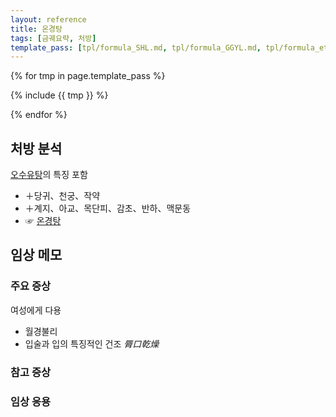 ```yaml
---
layout: reference
title: 온경탕
tags: [금궤요략, 처방]
template_pass: [tpl/formula_SHL.md, tpl/formula_GGYL.md, tpl/formula_etc.md]
---
```


{% for tmp in page.template_pass %}

{% include {{ tmp }} %}

{% endfor %}

## 처방 분석

[오수유탕]({{site.formulaurl}}/오수유탕)의 특징 포함
* ＋당귀、천궁、작약
* ＋계지、아교、목단피、감초、반하、맥문동
* ☞ [온경탕]({{site.formulaurl}}/온경탕)

## 임상 메모


### 주요 증상

여성에게 다용
* 월경불리
* 입술과 입의 특징적인 건조 _脣口乾燥_

### 참고 증상



### 임상 응용

